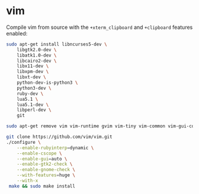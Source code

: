 # vim

Compile vim from source with the `+xterm_clipboard` and `+clipboard`
features enabled:

```bash
sudo apt-get install libncurses5-dev \
	libgtk2.0-dev \
	libatk1.0-dev \
	libcairo2-dev \
	libx11-dev \
	libxpm-dev \
	libxt-dev \
	python-dev-is-python3 \
	python3-dev \
	ruby-dev \
	lua5.1 \
	lua5.1-dev \
	libperl-dev \
	git

sudo apt-get remove vim vim-runtime gvim vim-tiny vim-common vim-gui-common vim-nox

git clone https://github.com/vim/vim.git
./configure \
	--enable-rubyinterp=dynamic \
	--enable-cscope \
	--enable-gui=auto \
	--enable-gtk2-check \
	--enable-gnome-check \
	--with-features=huge \
	--with-x
 make && sudo make install
 ```
